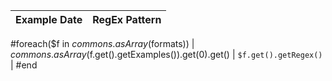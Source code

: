 | Example Date | RegEx Pattern |
| :-------------------- | :----------------------- | 
#foreach($f in $commons.asArray($formats))
| $commons.asArray($f.get().getExamples()).get(0).get() | `$f.get().getRegex()` |
#end
